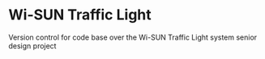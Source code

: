 # Wi-SUN Traffic Light
Version control for code base over the Wi-SUN Traffic Light system senior design project
